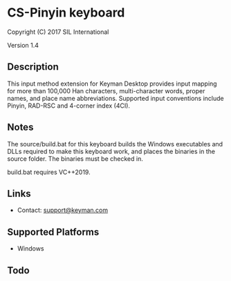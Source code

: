 CS-Pinyin keyboard
==================

Copyright (C) 2017 SIL International

Version 1.4

Description
-----------

This input method extension for Keyman Desktop provides input mapping for more
than 100,000 Han characters, multi-character words, proper names, and place name
abbreviations. Supported input conventions include Pinyin, RAD-RSC and 4-corner
index (4CI).

Notes
-----

The source/build.bat for this keyboard builds the Windows executables and DLLs
required to make this keyboard work, and places the binaries in the source
folder. The binaries must be checked in.

build.bat requires VC++2019.

Links
-----

 * Contact:  support@keyman.com

Supported Platforms
-------------------
 * Windows

Todo
----

